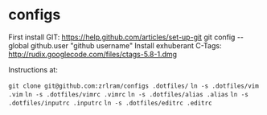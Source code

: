 configs
=======

First install GIT: https://help.github.com/articles/set-up-git
		   git config --global github.user "github username"
Install exhuberant C-Tags: http://rudix.googlecode.com/files/ctags-5.8-1.dmg

Instructions at:    

`git clone git@github.com:zrlram/configs .dotfiles/`
`ln -s .dotfiles/vim .vim`
`ln -s .dotfiles/vimrc .vimrc`
`ln -s .dotfiles/alias .alias`
`ln -s .dotfiles/inputrc .inputrc`
`ln -s .dotfiles/editrc .editrc`
